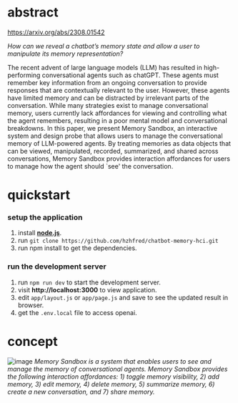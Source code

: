 

# abstract
https://arxiv.org/abs/2308.01542

*How can we reveal a chatbot’s memory state and allow a user to manipulate its memory representation?*

The recent advent of large language models (LLM) has resulted in high-performing conversational agents such as chatGPT. These agents must remember key information from an ongoing conversation to provide responses that are contextually relevant to the user. However, these agents have limited memory and can be distracted by irrelevant parts of the conversation. While many strategies exist to manage conversational memory, users currently lack affordances for viewing and controlling what the agent remembers, resulting in a poor mental model and conversational breakdowns. In this paper, we present Memory Sandbox, an interactive system and design probe that allows users to manage the conversational memory of LLM-powered agents. By treating memories as data objects that can be viewed, manipulated, recorded, summarized, and shared across conversations, Memory Sandbox provides interaction affordances for users to manage how the agent should `see' the conversation.
# quickstart
### setup the application
1. install **[node.js](https://nodejs.org/en)**.
2. run `git clone https://github.com/hzhfred/chatbot-memory-hci.git`
3. run npm install to get the dependencies.
### run the development server
1. run `npm run dev` to start the development server.
2. visit **http://localhost:3000** to view application.
3. edit `app/layout.js` or `app/page.js` and save to see the updated result in browser.
4. get the `.env.local` file to access openai.
# concept
![image](https://github.com/hzhfred/chatbot-memory-hci/assets/44552816/91809f1c-a1f5-4c76-be44-a3430d8198e2)
_Memory Sandbox is a system that enables users to see and manage the memory of conversational agents. Memory
Sandbox provides the following interaction affordances: 1) toggle memory visibility, 2) add memory, 3) edit memory, 4) delete
memory, 5) summarize memory, 6) create a new conversation, and 7) share memory._
